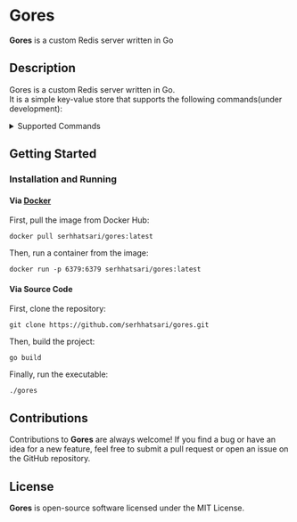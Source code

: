 # Gores
**Gores** is a custom Redis server written in Go  

## Description  
Gores is a custom Redis server written in Go.   
It is a simple key-value store that supports the following commands(under development):
<details>
  <summary>Supported Commands</summary>

* `GET <key>`: Returns the value of the given key. If the key does not exist, it returns `nil`
* `SET <key> <value>`: Sets the value of the given key. If the key exists, it overwrites the value.
* `DEL <key> [<key> ...] `: Removes the specified keys. A key is ignored if it does not exist.  
* `INCR <key>`: Increments the value of the given key by 1. If the key does not exist, it sets the value to 1. If the value of the key cannot be converted to an integer, it returns an error.
* `DECR <key>`: Decrements the value of the given key by 1. If the key does not exist, it sets the value to -1. If the value of the key cannot be converted to an integer, it returns an error.
* `PING [message] ` : Returns `PONG`, or a custom message if one was provided. 
* `COMMANDS`: Returns a list of supported commands

</details>

## Getting Started
### Installation and Running
#### Via [Docker](https://www.docker.com/)  
First, pull the image from Docker Hub: 
```
docker pull serhhatsari/gores:latest
```
Then, run a container from the image:
```shell
docker run -p 6379:6379 serhhatsari/gores:latest
```
#### Via Source Code  
First, clone the repository:
```shell
git clone https://github.com/serhhatsari/gores.git
```
Then, build the project:
```shell
go build
```
Finally, run the executable:
```shell
./gores
```

## Contributions
Contributions to **Gores** are always welcome! If you find a bug or have an idea for a new feature, feel free to submit a pull request or open an issue on the GitHub repository.

## License
**Gores** is open-source software licensed under the MIT License.


